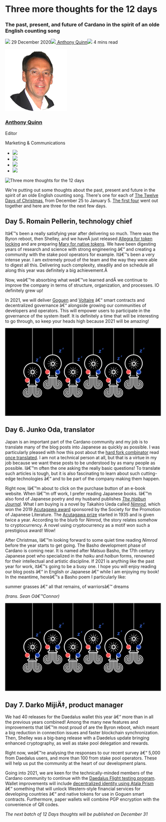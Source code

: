 # Three more thoughts for the 12 days
### **The past, present, and future of Cardano in the spirit of an olde English counting song**
![](img/2020-12-29-three-more-thoughts-for-the-12-days.002.png) 29 December 2020![](img/2020-12-29-three-more-thoughts-for-the-12-days.002.png)[ Anthony Quinn](tmp//en/blog/authors/anthony-quinn/page-1/)![](img/2020-12-29-three-more-thoughts-for-the-12-days.003.png) 4 mins read

![Anthony Quinn](img/2020-12-29-three-more-thoughts-for-the-12-days.004.png)[](tmp//en/blog/authors/anthony-quinn/page-1/)
### [**Anthony Quinn**](tmp//en/blog/authors/anthony-quinn/page-1/)
Editor

Marketing & Communications

- ![](img/2020-12-29-three-more-thoughts-for-the-12-days.005.png)[](mailto:anthony.quinn@iohk.io "Email")
- ![](img/2020-12-29-three-more-thoughts-for-the-12-days.006.png)[](https://www.youtube.com/watch?v=KkcAic12dvc "YouTube")
- ![](img/2020-12-29-three-more-thoughts-for-the-12-days.007.png)[](https://www.linkedin.com/in/tony-quinn-frsa-0b093229 "LinkedIn")
- ![](img/2020-12-29-three-more-thoughts-for-the-12-days.008.png)[](https://twitter.com/IohkT "Twitter")

![Three more thoughts for the 12 days](img/2020-12-29-three-more-thoughts-for-the-12-days.009.png)

We're putting out some thoughts about the past, present and future in the spirit of an olde English counting song. There's one for each of [The Twelve Days of Christmas](https://www.classicfm.com/discover-music/occasions/christmas/twelve-12-days-of-christmas-lyrics-meaning/), from December 25 to January 5. [The first four](https://iohk.io/en/blog/posts/2020/12/24/some-thoughts-for-the-next-12-days/) went out together and here are three for the next few days. 
## **Day 5. Romain Pellerin, technology chief**
Itâ€™s been a really satisfying year after delivering so much. There was the Byron reboot, then Shelley, and we haveÂ just released [Allegra for token locking](https://iohk.io/en/blog/posts/2020/12/02/goguen-brings-token-locking-to-cardano/) and are preparing [Mary for native tokens](https://iohk.io/en/blog/posts/2020/12/09/native-tokens-on-cardano-core-principles-and-points-of-difference/). We have been digesting years of research and science with strong engineering â€“ and creating a community with the stake pool operators for example. Itâ€™s been a very intense year. I am extremely proud of the team and the way they were able to digest all this. Delivering such complexity, steadily and on schedule all along this year was definitely a big achievement.Â 

Now, weâ€™re absorbing what weâ€™ve learned andÂ we continue to improve the company in terms of structure, organization, and processes. IO definitely grew up!

In 2021, we will deliver [Goguen](https://iohk.io/en/blog/posts/2020/10/29/bringing-new-value-and-utility-to-the-cardano-blockchain/) and [Voltaire](https://iohk.io/en/blog/posts/2020/09/10/project-catalyst-voltaire-bring-power-to-the-people/) â€“ smart contracts and decentralized governance â€“ alongside growing our communities of developers and operators. This will empower users to participate in the governance of the system itself. It is definitely a time that will be interesting to go through, so keep your heads high because 2021 will be amazing!

![](img/2020-12-29-three-more-thoughts-for-the-12-days.010.jpeg)
## **Day 6. Junko Oda, translator**
Japan is an important part of the Cardano community and my job is to translate many of the blog posts into Japanese as quickly as possible. I was particularly pleased with how this post about the [hard fork combinator](https://iohk.io/en/blog/posts/2020/05/07/combinator-makes-easy-work-of-shelley-hard-fork/) read [once translated](https://forum.cardano.org/t/iohk-shelley/32915). I am not a technical person at all, but that is a virtue in my job because we want these posts to be understood by as many people as possible. Iâ€™m often the one asking the really basic questions! To translate such articles is tough, but it is also fascinating to learn about such cutting-edge technologies â€“ and to be part of the company making them happen.

Right now, Iâ€™m about to click on the purchase button of an e-book website. When Iâ€™m off work, I prefer reading Japanese books. Iâ€™m also fond of Japanese poetry and my husband publishes [*The Haibun Journal*](https://thehaibunjournal.blog). What I am buying is a novel by Takahiro Ueda called [*Nimrod*](https://bookclub.kodansha.co.jp/product?item=0000319220), which won the 2019 [Acutagawa award](https://www.japantimes.co.jp/news/2012/02/14/reference/literary-awards-run-spectrum/) sponsored by the Society for the Promotion of Japanese Literature. The [Acutagawa prize](https://www.bunshun.co.jp/shinkoukai/award/akutagawa/list.html) started in 1935 and is given twice a year. According to the blurb for *Nimrod*, the story relates somehow to cryptocurrency. A novel using cryptocurrency as a motif won such a prestigious award! Wow!

After Christmas, Iâ€™m looking forward to some quiet time reading *Nimrod* before the year starts to get going. The Basho development phase of Cardano is coming near. It is named after Matsuo Basho, the 17th century Japanese poet who specialized in the *haiku* and *haibun* forms, renowned for their intellectual and artistic discipline. If 2021 is anything like the past year for work, itâ€™s going to be a busy one. I hope you will enjoy reading our blog posts â€“ in English or Japanese â€“ while I am enjoying my book! In the meantime, hereâ€™s a Basho poem I particularly like:

summer grasses â€“
all that remains,
of warriorsâ€™ dreams

*(trans. Sean Oâ€™Connor)*

![](img/2020-12-29-three-more-thoughts-for-the-12-days.010.jpeg)
## **Day 7. Darko MijiÄ‡, product manager**
We had 40 releases for the Daedalus wallet this year â€“ more than in all the previous years combined! Among the many new features and improvements that Iâ€™m most proud of are the Byron reboot, which meant a big reduction in connection issues and faster blockchain synchronization. Then, Shelley was a big-bang release with a Daedelus update bringing enhanced cryptography, as well as stake pool delegation and rewards.

Right now, weâ€™re analysing the responses to our recent survey â€“ 5,000 from Daedalus users, and more than 100 from stake pool operators. These will help us put the community at the heart of our development plans.

Going into 2021, we are keen for the technically-minded members of the Cardano community to continue with the [Daedalus Flight testing program](https://iohk.io/en/blog/posts/2020/04/01/we-need-you-for-the-daedalus-flight-testing-program/). Wallet improvements will include [decentralized identity using Atala Prism](https://iohk.io/en/blog/posts/2020/10/29/bringing-new-value-and-utility-to-the-cardano-blockchain/) â€“ something that will unlock Western-style financial services for developing countries â€“ and native tokens for use in Goguen smart contracts. Furthermore, paper wallets will combine PGP encryption with the convenience of QR codes.

*The next batch of 12 Days thoughts will be published on December 31*
